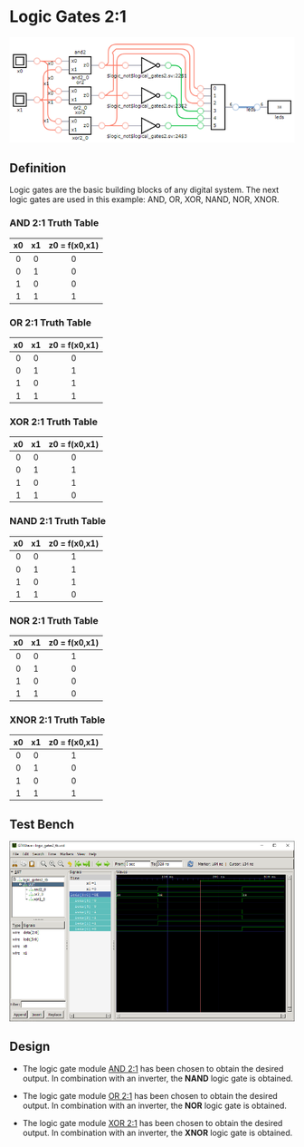 # Logic Gates 2:1

![logic_gates2 synthesis](./synthesis.png "Logic Gates 2:1 Synthesis")

## Definition
Logic gates are the basic building blocks of any digital system. The next logic gates are used in this example: AND, OR, XOR, NAND, NOR, XNOR.

### AND 2:1 Truth Table
|x0 | x1 |z0 = f(x0,x1)|
|:---:|:---:|:---:|
|0| 0| 0|
|0| 1| 0|
|1| 0| 0|
|1| 1| 1|

### OR 2:1 Truth Table
|x0 | x1 |z0 = f(x0,x1)|
|:---:|:---:|:---:|
|0| 0| 0|
|0| 1| 1|
|1| 0| 1|
|1| 1| 1|

### XOR 2:1 Truth Table
|x0 | x1 |z0 = f(x0,x1)|
|:---:|:---:|:---:|
|0| 0| 0|
|0| 1| 1|
|1| 0| 1|
|1| 1| 0|

### NAND 2:1 Truth Table
|x0 | x1 |z0 = f(x0,x1)|
|:---:|:---:|:---:|
|0| 0| 1|
|0| 1| 1|
|1| 0| 1|
|1| 1| 0|

### NOR 2:1 Truth Table
|x0 | x1 |z0 = f(x0,x1)|
|:---:|:---:|:---:|
|0| 0| 1|
|0| 1| 0|
|1| 0| 0|
|1| 1| 0|

### XNOR 2:1 Truth Table
|x0 | x1 |z0 = f(x0,x1)|
|:---:|:---:|:---:|
|0| 0| 1|
|0| 1| 0|
|1| 0| 0|
|1| 1| 1|

## Test Bench
![logic_gates2 tb](./logic_gates2_tb.png "Logic Gates 2:1 Test Bench")

## Design

- The logic gate module [AND 2:1](../and2/README.md) has been chosen to obtain the desired output. In combination with an inverter, the **NAND** logic gate is obtained.

- The logic gate module [OR 2:1](../or2/README.md) has been chosen to obtain the desired output. In combination with an inverter, the **NOR** logic gate is obtained.

- The logic gate module [XOR 2:1](../xor2/README.md) has been chosen to obtain the desired output. In combination with an inverter, the **XNOR** logic gate is obtained.